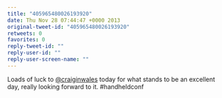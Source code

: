 ```yaml
---
title: "405965480026193920"
date: Thu Nov 28 07:44:47 +0000 2013
original-tweet-id: "405965480026193920"
retweets: 0
favorites: 0
reply-tweet-id: ""
reply-user-id: ""
reply-user-screen-name: ""
---
```

Loads of luck to <a href="https://twitter.com/craiginwales">@craiginwales</a> today for what stands to be an excellent day, really looking forward to it. #handheldconf
